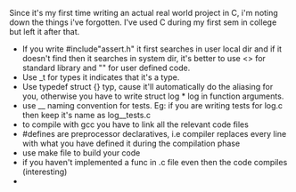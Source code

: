 Since it's my first time writing an actual real world project in C, i'm noting down the things i've forgotten.
I've used C during my first sem in college but left it after that.

- If you write #include"assert.h" it first searches in user local dir and if it doesn't find then it searches in system dir, it's better to use <> for standard library and "" for user defined code.
- Use _t for types it indicates that it's a type.
- Use typedef struct {} typ, cause it'll automatically do the aliasing for you, otherwise you have to write struct log * log in function arguments.
- use __ naming convention for tests. Eg: if you are writing tests for log.c then keep it's name as log__tests.c
- to compile with gcc you have to link all the relevant code files
- #defines are preprocessor declaratives, i.e compiler replaces every line with what you have defined it during the compilation phase
- use make file to build your code
- if you haven't implemented a func in .c file even then the code compiles (interesting)
-
